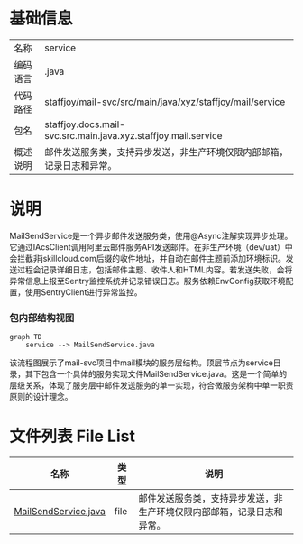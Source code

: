 # 基础信息

|      |      |
|------|------|
| 名称 | service |
| 编码语言 | .java |
| 代码路径 | staffjoy/mail-svc/src/main/java/xyz/staffjoy/mail/service |
| 包名 | staffjoy.docs.mail-svc.src.main.java.xyz.staffjoy.mail.service |
| 概述说明 | 邮件发送服务类，支持异步发送，非生产环境仅限内部邮箱，记录日志和异常。 |

# 说明

MailSendService是一个异步邮件发送服务类，使用@Async注解实现异步处理。它通过IAcsClient调用阿里云邮件服务API发送邮件。在非生产环境（dev/uat）中会拦截非jskillcloud.com后缀的收件地址，并自动在邮件主题前添加环境标识。发送过程会记录详细日志，包括邮件主题、收件人和HTML内容。若发送失败，会将异常信息上报至Sentry监控系统并记录错误日志。服务依赖EnvConfig获取环境配置，使用SentryClient进行异常监控。


### 包内部结构视图

```mermaid
graph TD
    service --> MailSendService.java
```

该流程图展示了mail-svc项目中mail模块的服务层结构。顶层节点为service目录，其下包含一个具体的服务实现文件MailSendService.java。这是一个简单的层级关系，体现了服务层中邮件发送服务的单一实现，符合微服务架构中单一职责原则的设计理念。

# 文件列表 File List

| 名称   | 类型  | 说明 |
|-------|------|-------------|
| [MailSendService.java](MailSendService.md) | file | 邮件发送服务类，支持异步发送，非生产环境仅限内部邮箱，记录日志和异常。 |


